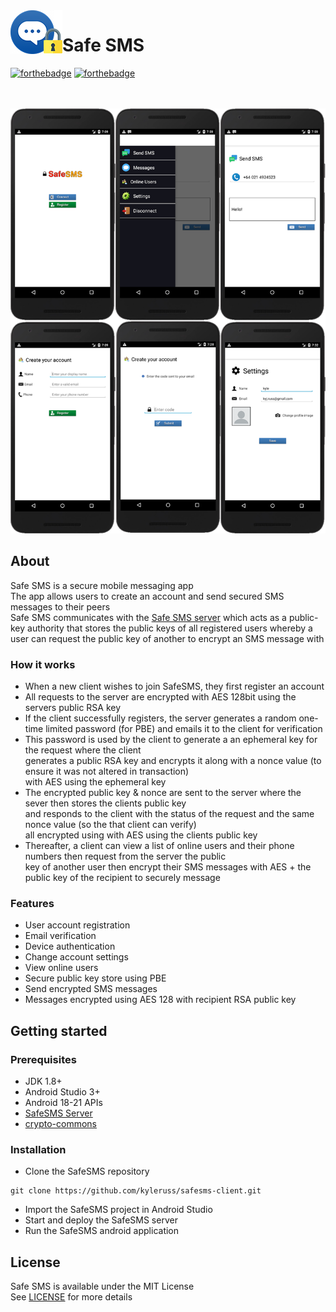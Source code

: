<img src="preview/AppIcon.png" align="left">

# Safe SMS

[![forthebadge](https://forthebadge.com/images/badges/made-with-java.svg)](https://forthebadge.com)
[![forthebadge](https://forthebadge.com/images/badges/built-for-android.svg)](https://forthebadge.com)

<br />
<br />

<img src="preview/AppPreview.png" />

## About
Safe SMS is a secure mobile messaging app  
The app allows users to create an account and send secured SMS messages to their peers  
Safe SMS communicates with the [Safe SMS server](https://github.com/kyleruss/safesms-server) which acts as a public-key authority that stores the public keys of all registered users whereby a user can request the public key of another to encrypt an SMS message with 

### How it works
- When a new client wishes to join SafeSMS, they first register an account  
- All requests to the server are encrypted with AES 128bit using the servers public RSA key  
- If the client successfully registers, the server generates a random one-time limited 
password (for PBE) and emails it to the client for verification  
- This password is used by the client to generate a an ephemeral key for the request where the client  
generates a public RSA key and encrypts it along with a nonce value (to ensure it was not altered in transaction)  
with AES using the ephemeral key 
- The encrypted public key & nonce are sent to the server where the sever then stores the clients public key  
and responds to the client with the status of the request and the same nonce value (so the that client can verify)  
all encrypted using with AES using the clients public key
- Thereafter, a client can view a list of online users and their phone numbers then request from the server the public  
key of another user then encrypt their SMS messages with AES + the public key of the recipient to securely message

### Features
- User account registration
- Email verification
- Device authentication
- Change account settings
- View online users
- Secure public key store using PBE
- Send encrypted SMS messages
- Messages encrypted using AES 128 with recipient RSA public key

## Getting started

### Prerequisites
- JDK 1.8+
- Android Studio 3+
- Android 18-21 APIs
- [SafeSMS Server](https://github.com/kyleruss/safesms-server)
- [crypto-commons](https://github.com/kyleruss/crypto-commons)

### Installation
- Clone the SafeSMS repository
```
git clone https://github.com/kyleruss/safesms-client.git
```

- Import the SafeSMS project in Android Studio
- Start and deploy the SafeSMS server
- Run the SafeSMS android application


## License
Safe SMS is available under the MIT License  
See [LICENSE](LICENSE) for more details

